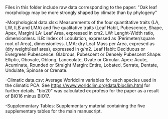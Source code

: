 Files in this folder include raw data corresponding to the paper: "Oak leaf morphology may be more strongly shaped by climate than by phylogeny"

-Morphological data.xlsx: Measurements of the four quantitative traits (LA, LW, ILB and LMA) and five qualitative traits (Leaf Habit, Pubescence, Shape, Apex, Margin)
LA: Leaf Area, expressed in cm2.
LW: Lenght-Width ratio, dimensionless.
ILB: Index of Lobulation, expressed as (Perimeter/square root of Area), dimensionless.
LMA: dry Leaf Mass per Area, expresed as (dry weight/leaf area), expressed in g/m2.
Leaf Habit: Deciduous or Evergreen
Pubescence: Glabrous, Pubescent or Densely Pubescent
Shape: Elliptic, Obovate, Oblong, Lanceolate, Ovate or Circular. 
Apex: Acute, Acuminate, Rounded or Straight
Margin: Entire, Lobated, Serrate, Dentate, Undulate, Spinose or Crenate.

-Climatic data.csv: Average Worldclim variables for each species used in the climatic PCA. See https://www.worldclim.org/data/bioclim.html for further details. "bio20" was calculated ex profeso for the paper as a result of BIO16 minus BIO17. 

-Supplementary Tables: Supplementary material containing the five supplementary tables for the main manuscript.
